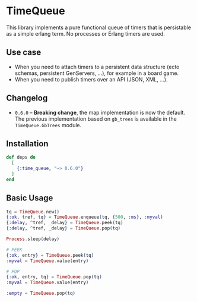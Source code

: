 # TimeQueue

This library implements a pure functional queue of timers that is persistable as
a simple erlang term. No processes or Erlang timers are used.

## Use case

- When you need to attach timers to a persistent data structure (ecto schemas,
persistent GenServers, …), for example in a board game.
- When you need to publish timers over an API (JSON, XML, …).

## Changelog

- `0.6.0` – **Breaking change**, the map implementation is now the default. The
  previous implementation based on `gb_trees` is available in the
  `TimeQueue.GbTrees` module.

## Installation

```elixir
def deps do
  [
    {:time_queue, "~> 0.6.0"}
  ]
end
```

## Basic Usage

```elixir
tq = TimeQueue.new()
{:ok, tref, tq} = TimeQueue.enqueue(tq, {500, :ms}, :myval)
{:delay, ^tref, _delay} = TimeQueue.peek(tq)
{:delay, ^tref, _delay} = TimeQueue.pop(tq)

Process.sleep(delay)

# PEEK
{:ok, entry} = TimeQueue.peek(tq)
:myval = TimeQueue.value(entry)

# POP
{:ok, entry, tq} = TimeQueue.pop(tq)
:myval = TimeQueue.value(entry)

:empty = TimeQueue.pop(tq)
```